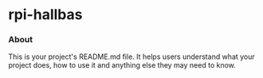 rpi-hallbas
===========

### About

This is your project's README.md file. It helps users understand what your
project does, how to use it and anything else they may need to know.